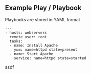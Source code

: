 <h2>Example Play / Playbook</h2>

Playbooks are stored in YAML format

```
---
- hosts: webservers
  remote_user: root
  tasks:
  - name: Install Apache
    yum: name=httpd state=present
  - name: Start Apache
    service: name=httpd state=started
```

asdf
